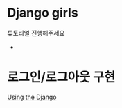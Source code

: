 # Django girls

튜토리얼 진행해주세요

-

# 로그인/로그아웃 구현

[Using the Django ](https://docs.djangoproject.com/en/1.10/topics/auth/default/#auth-web-requests)